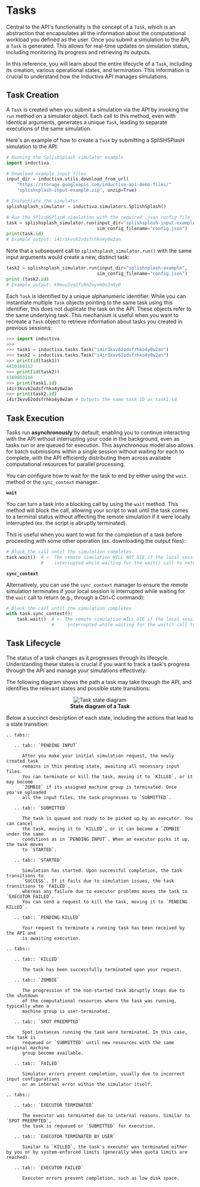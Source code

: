 # Tasks

Central to the API's functionality is the concept of a `Task`, which is an 
abstraction that encapsulates all the information about the
computational workload you defined as the user. Once you submit a simulation to the 
API, a `Task` is generated. This allows for real-time updates on simulation status, 
including monitoring its progress and retrieving its outputs.

In this reference, you will learn about the entire lifecycle of a `Task`, 
including its creation, various operational states, and termination. This information 
is crucial to understand how the Inductiva API manages simulations.

## Task Creation

A `Task` is created when you submit a simulation via the API by invoking the `run` 
method on a simulator object. Each call to this method, even with identical arguments, 
generates a unique `Task`, leading to separate executions of the same simulation.

Here's an example of how to create a `Task` by submitting a SpliSHSPlasH simulation 
to the API:

```python
# Running the SplishSplash simulator example
import inductiva

# Download example input files
input_dir = inductiva.utils.download_from_url(
    "https://storage.googleapis.com/inductiva-api-demo-files/"
    "splishsplash-input-example.zip", unzip=True)

# Instantiate the simulator
splishsplash_simulator = inductiva.simulators.SplishSplash()

# Run the SPlisHSPlasH simulation with the required .json config file
task = splishsplash_simulator.run(input_dir="splishsplash-input-example",
                                  sim_config_filename="config.json")
print(task.id)  
# Example output: i4ir3kvv62odsfrhko4y8w2an
```

Note that a subsequent call to `splishsplash_simulator.run()` with the same
input arguments would create a new, distinct task:

```python
task2 = splishsplash_simulator.run(input_dir="splishsplash-example",
                                  sim_config_filename="config.json")
print (task2.id)  
# Example output: k9muu1vq1fc6m2oyxm0n3n8y0
```

Each `Task` is identified by a unique alphanumeric identifier. While you can 
instantiate multiple `Task` objects pointing to the same task using this identifier, 
this does not duplicate the task on the API. These objects refer to the same underlying 
task. This mechanism is useful when you want to recreate a `Task` object to 
retrieve information about tasks you created in previous sessions:

```python
>>> import inductiva
>>>
>>> task1 = inductiva.tasks.Task("i4ir3kvv62odsfrhko4y8w2an")
>>> task2 = inductiva.tasks.Task("i4ir3kvv62odsfrhko4y8w2an")
>>> print(id(task1))
4410160112
>>> print(id(task2))
4389863104
>>> print(task1.id)
i4ir3kvv62odsfrhko4y8w2an
>>> print(task2.id)
i4ir3kvv62odsfrhko4y8w2an # Outputs the same task ID as task1.id
```

## Task Execution

Tasks run **asynchronously** by default, enabling you to continue interacting with
the API without interrupting your code in the background, even as tasks run or are 
queued for execution. This asynchronous model also allows for batch submissions within 
a single session without waiting for each to complete, with the API efficiently 
distributing them across available computational resources for parallel processing. 

You can configure how to wait for the task to end by either using the `wait` method or 
the `sync_context` manager. 

**`wait`**

You can turn a task into a blocking call by using the `wait` method.
This method will block the call, allowing your script to wait until the task comes 
to a terminal status without affecting the remote simulation if it were locally 
interrupted (ex. the script is abruptly terminated). 

This is useful when you want to wait for the completion of a task before proceeding 
with some other operation (ex. downloading the output files):

```python
# Block the call until the simulation completes
task.wait()  # <- The remote simulation WILL NOT DIE if the local session is
             #    interrupted while waiting for the wait() call to return
```

**`sync_context`**

Alternatively, you can use the `sync_context` manager to ensure the remote simulation 
terminates if your local session is interrupted while waiting for the `wait` call 
to return (e.g., through a Ctrl+C command):

```python
# Block the call until the simulation completes
with task.sync_context():
    task.wait()  # <- The remote simulation WILL DIE if the local session is
                 #     interrupted while waiting for the wait() call to return
```
## Task Lifecycle

The status of a task changes as it progresses through its lifecycle. Understanding 
these states is crucial if you want to track a task's progress through the API and 
manage your simulations effectively. 

The following diagram shows the path a task may take through the API, and identifies 
the relevant states and possible state transitions:


<div align="center">
   <img src="../_static/task_state.svg" alt="Task state diagram">
   <figcaption align = "center"><b>State diagram of a Task</b></figcaption>
</div>


Below a succinct description of each state, including the actions that
lead to a state transition:

````{eval-rst}
.. tabs::

   .. tab:: `PENDING INPUT`

      After you make your initial simulation request, the newly created task 
      remains in this pending state, awaiting all necessary input files. 
      You can terminate or kill the task, moving it to `KILLED`, or it may become 
      `ZOMBIE` if its assigned machine group is terminated. Once you've uploaded 
      all the input files, the task progresses to `SUBMITTED`.

   .. tab:: `SUBMITTED`

      The task is queued and ready to be picked up by an executor. You can cancel 
      the task, moving it to `KILLED`, or it can become a `ZOMBIE` under the same 
      conditions as in `PENDING INPUT`. When an executor picks it up, the task moves 
      to `STARTED`.

   .. tab:: `STARTED`

      Simulation has started. Upon successful completion, the task transitions to 
      `SUCCESS`. If it fails due to simulation issues, the task transitions to `FAILED`,
      whereas any failure due to executor problems moves the task to `EXECUTOR FAILED`. 
      You can send a request to kill the task, moving it to `PENDING KILLED`.

   .. tab:: `PENDING KILLED`

      Your request to terminate a running task has been received by the API and 
      is awaiting execution.

```` 

````{eval-rst}
.. tabs::

   .. tab:: `KILLED`

      The task has been successfully terminated upon your request.
    
   .. tab:: `ZOMBIE`

      The progression of the non-started task abruptly stops due to the shutdown
      of the computational resources where the task was running, typically when a 
      machine group is user-terminated.

   .. tab:: `SPOT PREEMPTED`

      Spot instances running the task were terminated. In this case, the task is 
      requeued or `SUBMITTED` until new resources with the same original machine 
      group become available.

   .. tab:: `FAILED` 

      Simulator errors prevent completion, usually due to incorrect input configurations 
      or an internal error within the simulator itself.

```` 

````{eval-rst}
.. tabs::

   .. tab:: `EXECUTOR TERMINATED`

      The executor was terminated due to internal reasons. Similar to `SPOT PREEMPTED`, 
      the task is requeued or `SUBMITTED` for execution.

   .. tab:: `EXECUTOR TERMINATED BY USER`

      Similar to `KILLED`, the task's executor was terminated either by you or by system-enforced limits (generally when quota limits are reached).

   .. tab:: `EXECUTOR FAILED` 

      Executor errors prevent completion, such as low disk space.

````     


